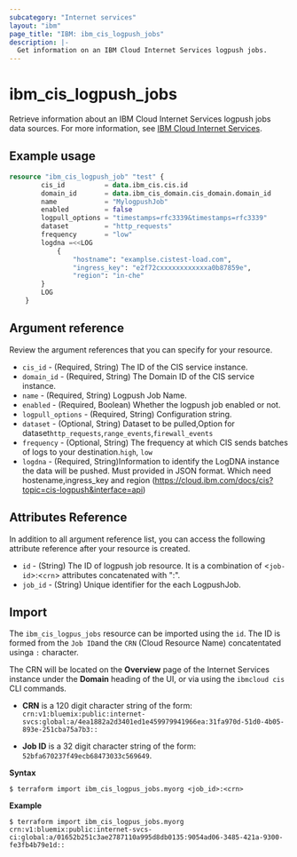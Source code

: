```yaml
---
subcategory: "Internet services"
layout: "ibm"
page_title: "IBM: ibm_cis_logpush_jobs"
description: |-
  Get information on an IBM Cloud Internet Services logpush jobs.
---
```


# ibm_cis_logpush_jobs

Retrieve information about an IBM Cloud Internet Services logpush jobs data sources. For more information, see [IBM Cloud Internet Services](https://cloud.ibm.com/docs/cis?topic=cis-about-ibm-cloud-internet-services-cis).

## Example usage

```terraform
resource "ibm_cis_logpush_job" "test" {
		cis_id          = data.ibm_cis.cis.id
		domain_id       = data.ibm_cis_domain.cis_domain.domain_id
		name            = "MylogpushJob"
		enabled         = false
		logpull_options = "timestamps=rfc3339&timestamps=rfc3339"
		dataset         = "http_requests"
		frequency       = "low"
		logdna =<<LOG
			{
				"hostname": "examplse.cistest-load.com",
				"ingress_key": "e2f72cxxxxxxxxxxxxa0b87859e",
				"region": "in-che"
		}
		LOG
	}
```

## Argument reference
Review the argument references that you can specify for your resource.

- `cis_id` - (Required, String) The ID of the CIS service instance.
- `domain_id` - (Required, String) The Domain ID of the CIS service instance.
- `name` - (Required, String) Logpush Job Name.
- `enabled` - (Required, Boolean) Whether the logpush job enabled or not.
- `logpull_options` - (Required, String) Configuration string.
- `dataset` - (Optional, String) Dataset to be pulled,Option for dataset`http_requests`,`range_events`,`firewall_events`
- `frequency` - (Optional, String) The frequency at which CIS sends batches of logs to your destination.`high`, `low`
- `logdna` - (Required, String)Information to identify the LogDNA instance the data will be pushed. Must provided in JSON format. Which need hostename,ingress_key and region (https://cloud.ibm.com/docs/cis?topic=cis-logpush&interface=api)


## Attributes Reference
In addition to all argument reference list, you can access the following attribute reference after your resource is created.

- `id` - (String) The ID of logpush job resource. It is a combination of <`job-id`>:<`crn`> attributes concatenated with ":".
- `job_id` - (String) Unique identifier for the each LogpushJob.


## Import

The `ibm_cis_logpus_jobs` resource can be imported using the `id`. The ID is formed from the `Job ID`and the `CRN` (Cloud Resource Name) concatentated usinga `:` character.

The CRN will be located on the **Overview** page of the Internet Services instance under the **Domain** heading of the UI, or via using the `ibmcloud cis` CLI commands.

- **CRN** is a 120 digit character string of the form: `crn:v1:bluemix:public:internet-svcs:global:a/4ea1882a2d3401ed1e459979941966ea:31fa970d-51d0-4b05-893e-251cba75a7b3::`

- **Job ID** is a 32 digit character string of the form: `52bfa670237f49ecb68473033c569649`. 

**Syntax**

```
$ terraform import ibm_cis_logpus_jobs.myorg <job_id>:<crn>
```

**Example**

```
$ terraform import ibm_cis_logpus_jobs.myorg
crn:v1:bluemix:public:internet-svcs-ci:global:a/01652b251c3ae2787110a995d8db0135:9054ad06-3485-421a-9300-fe3fb4b79e1d::
```
